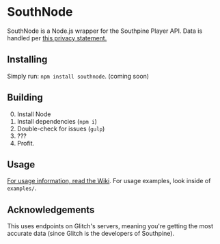 # SouthNode

SouthNode is a Node.js wrapper for the Southpine Player API. Data is handled per [this privacy statement.](https://doamatto.xyz/privacy/southpine-wrappers/)

## Installing
Simply run: `npm install southnode`. (coming soon)

## Building
0. Install Node
1. Install dependencies (`npm i`)
2. Double-check for issues (`gulp`)
3. ???
4. Profit.

## Usage
[For usage information, read the Wiki](https://github.com/doamatto/southnode/wiki/Usage). For usage examples, look inside of `examples/`.

## Acknowledgements

This uses endpoints on Glitch's servers, meaning you're getting the most accurate data (since Glitch is the developers of Southpine).

